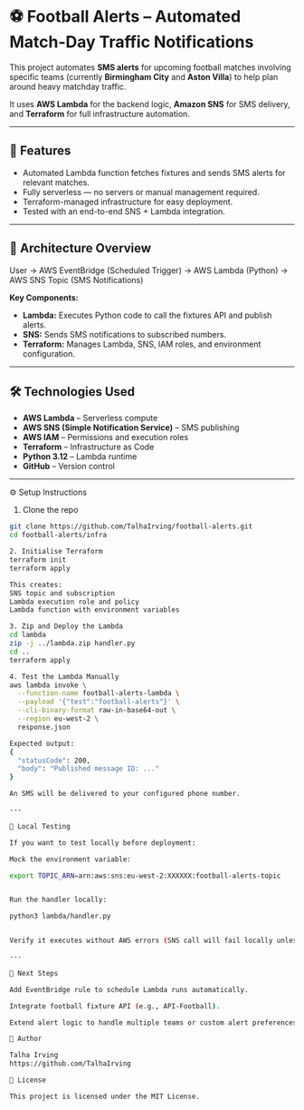 # ⚽ Football Alerts – Automated Match-Day Traffic Notifications

This project automates **SMS alerts** for upcoming football matches involving specific teams (currently **Birmingham City** and **Aston Villa**) to help plan around heavy matchday traffic.  

It uses **AWS Lambda** for the backend logic, **Amazon SNS** for SMS delivery, and **Terraform** for full infrastructure automation.

---

## 🚀 Features
- Automated Lambda function fetches fixtures and sends SMS alerts for relevant matches.
- Fully serverless — no servers or manual management required.
- Terraform-managed infrastructure for easy deployment.
- Tested with an end-to-end SNS + Lambda integration.

---

## 🧩 Architecture Overview
User → AWS EventBridge (Scheduled Trigger)
→ AWS Lambda (Python)
→ AWS SNS Topic (SMS Notifications)


**Key Components:**
- **Lambda:** Executes Python code to call the fixtures API and publish alerts.  
- **SNS:** Sends SMS notifications to subscribed numbers.  
- **Terraform:** Manages Lambda, SNS, IAM roles, and environment configuration.

---

## 🛠️ Technologies Used
- **AWS Lambda** – Serverless compute
- **AWS SNS (Simple Notification Service)** – SMS publishing
- **AWS IAM** – Permissions and execution roles
- **Terraform** – Infrastructure as Code
- **Python 3.12** – Lambda runtime
- **GitHub** – Version control

---

⚙️ Setup Instructions

1. Clone the repo
```bash
git clone https://github.com/TalhaIrving/football-alerts.git
cd football-alerts/infra

2. Initialise Terraform
terraform init 
terraform apply

This creates:
SNS topic and subscription
Lambda execution role and policy
Lambda function with environment variables

3. Zip and Deploy the Lambda
cd lambda
zip -j ../lambda.zip handler.py
cd ..
terraform apply

4. Test the Lambda Manually
aws lambda invoke \
  --function-name football-alerts-lambda \
  --payload '{"test":"football-alerts"}' \
  --cli-binary-format raw-in-base64-out \
  --region eu-west-2 \
  response.json

Expected output:
{
  "statusCode": 200,
  "body": "Published message ID: ..."
}

An SMS will be delivered to your configured phone number.

---

🧪 Local Testing

If you want to test locally before deployment:

Mock the environment variable:

export TOPIC_ARN=arn:aws:sns:eu-west-2:XXXXXX:football-alerts-topic


Run the handler locally:

python3 lambda/handler.py


Verify it executes without AWS errors (SNS call will fail locally unless mocked).

---

🧭 Next Steps

Add EventBridge rule to schedule Lambda runs automatically.

Integrate football fixture API (e.g., API-Football).

Extend alert logic to handle multiple teams or custom alert preferences.

👤 Author

Talha Irving
https://github.com/TalhaIrving

🪪 License

This project is licensed under the MIT License.
